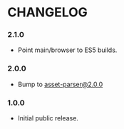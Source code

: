 # CHANGELOG

### 2.1.0

- Point main/browser to ES5 builds.

### 2.0.0

- Bump to asset-parser@2.0.0

### 1.0.0

- Initial public release.

